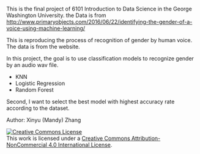 This is the final project of 6101 Introduction to Data Science in the George Washington University.
the Data is from http://www.primaryobjects.com/2016/06/22/identifying-the-gender-of-a-voice-using-machine-learning/

This is reproducing the process of recognition of gender by human voice. The data is from the website. 

In this project, the goal is to use classification models to recognize gender by an audio wav file.  

- KNN
- Logistic Regression
- Random Forest 

Second, I want to select the best model with highest accuracy rate according to the dataset.


Author: Xinyu (Mandy) Zhang

<a rel="license" href="http://creativecommons.org/licenses/by-nc/4.0/"><img alt="Creative Commons License" style="border-width:0" src="https://i.creativecommons.org/l/by-nc/4.0/88x31.png" /></a><br />This work is licensed under a <a rel="license" href="http://creativecommons.org/licenses/by-nc/4.0/">Creative Commons Attribution-NonCommercial 4.0 International License</a>. 
